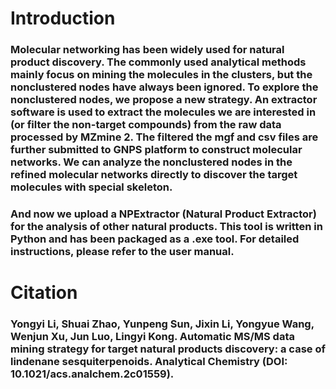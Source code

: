 # Introduction
### Molecular networking has been widely used for natural product discovery. The commonly used analytical methods mainly focus on mining the molecules in the clusters, but the nonclustered nodes have always been ignored. To explore the nonclustered nodes, we propose a new strategy. An extractor software is used to extract the molecules we are interested in (or filter the non-target compounds) from the raw data processed by MZmine 2. The filtered the mgf and csv files are further submitted to GNPS platform to construct molecular networks. We can analyze the nonclustered nodes in the refined molecular networks directly to discover the target molecules with special skeleton.
### And now we upload a **NPExtractor (Natural Product Extractor)** for the analysis of other natural products. This tool is written in Python and has been packaged as a .exe tool. For detailed instructions, please refer to the user manual. 
# Citation
### Yongyi Li, Shuai Zhao, Yunpeng Sun, Jixin Li, Yongyue Wang, Wenjun Xu, Jun Luo, Lingyi Kong. Automatic MS/MS data mining strategy for target natural products discovery: a case of lindenane sesquiterpenoids. Analytical Chemistry (DOI: 10.1021/acs.analchem.2c01559).
